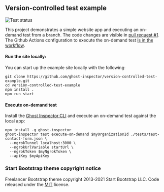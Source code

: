 ## Version-controlled test example

![Test status](https://api.ghostinspector.com/v1/tests/61cb90e3ba9eca5b80081a51/status-badge)

This project demonstrates a simple website app and executing an on-demand test from a branch. The code changes are visible in [pull request #1](https://github.com/ghost-inspector/version-controlled-test-example/pull/1). The Github Actions configuration to execute the on-demand test [is in the workflow](.github/workflows/test-contact-form.yml).

#### Run the site locally:

You can start up the example site locally with the following:

```shell
git clone https://github.com/ghost-inspector/version-controlled-test-example.git
cd version-controlled-test-example
npm install .
npm run start
```

#### Execute on-demand test

Install the [Ghost Inspector CLI](https://ghostinspector.com/docs/api/cli/) and execute an on-demand test against the local app:

```shell
npm install -g ghost-inspector
ghost-inspector test execute-on-demand $myOrganizationId ./tests/test-contact-form.json \
  --ngrokTunnel localhost:3000 \
  --ngrokUrlVariable startUrl \
  --ngrokToken $myNgrokToken \
  --apiKey $myApiKey
```

### Start Bootstrap theme copyright notice

Freelancer Bootstrap theme copyright 2013-2021 Start Bootstrap LLC. Code released under the [MIT](https://github.com/StartBootstrap/startbootstrap-freelancer/blob/master/LICENSE) license.
